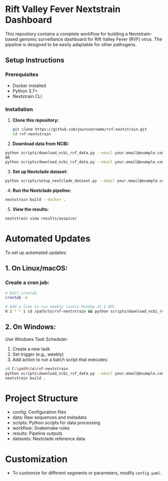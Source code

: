 # Rift Valley Fever Nextstrain Dashboard

This repository contains a complete workflow for building a Nextstrain-based genomic surveillance dashboard for Rift Valley Fever (RVF) virus. The pipeline is designed to be easily adaptable for other pathogens.

## Setup Instructions

### Prerequisites

- Docker installed
- Python 3.7+
- Nextstrain CLI

### Installation

1. **Clone this repository:**

   ```bash
   git clone https://github.com/yourusername/rvf-nextstrain.git
   cd rvf-nextstrain
   ```

2. **Download data from NCBI:**

```bash
python scripts/download_ncbi_rvf_data.py --email your.email@example.com --segment L --max-sequences 500
OR
python scripts/download_ncbi_rvf_data.py --email your.email@example.com --segment L --max-sequences 500 --api-key YOUR_API_KEY
```

3. **Set up Nextclade dataset:**

```bash
python scripts/setup_nextclade_dataset.py --email your.email@example.com
```

4. **Run the Nextclade pipeline:**

```bash
nextstrain build --docker .
```

5. **View the results:**

```bash
nextstrain view results/auspice/
```

# Automated Updates

To set up automated updates:

## 1. On Linux/macOS:

### Create a cron job:

```bash
# Edit crontab
crontab -e

# Add a line to run weekly (every Monday at 2 AM)
0 2 * * 1 cd /path/to/rvf-nextstrain && python scripts/download_ncbi_rvf_data.py --email your.email@example.com && nextstrain build . --docker
```

## 2. On Windows:

Use Windows Task Scheduler:

1. Create a new task
2. Set trigger (e.g., weekly)
3. Add action to run a batch script that executes:

```bash
cd C:\path\to\rvf-nextstrain
python scripts\download_ncbi_rvf_data.py --email your.email@example.com
nextstrain build .
```

# Project Structure

- config: Configuration files
- data: Raw sequences and metadata
- scripts: Python scripts for data processing
- workflow: Snakemake rules
- results: Pipeline outputs
- datasets: Nextclade reference data

# Customization

- To customize for different segments or parameters, modify `config.yaml`.
